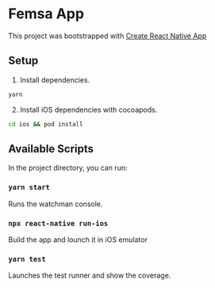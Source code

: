 # Femsa App

This project was bootstrapped with [Create React Native App](https://github.com/expo/create-react-native-app) 

##  Setup 

1. Install dependencies.

```bash
yarn
```

2. Install iOS dependencies with cocoapods.

```bash
cd ios && pod install
```

## Available Scripts

In the project directory, you can run:

### `yarn start`

Runs the watchman console.

### `npx react-native run-ios`

Build the app and lounch it in iOS emulator

### `yarn test`

Launches the test runner and show the coverage.